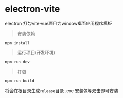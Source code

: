 # electron-vite
electron 打包vite-vue项目为window桌面应用程序模板

> 安装依赖
```shell
npm install
```
> 运行项目(开发环境)
```shell
npm run dev
```
> 打包
```shell
npm run build
```
将会在根目录生成`release`目录 .exe 安装包等双击即可安装
